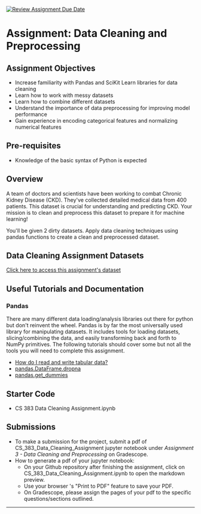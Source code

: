 [![Review Assignment Due Date](https://classroom.github.com/assets/deadline-readme-button-22041afd0340ce965d47ae6ef1cefeee28c7c493a6346c4f15d667ab976d596c.svg)](https://classroom.github.com/a/NAtDYDwA)
# Assignment: Data Cleaning and Preprocessing

## Assignment Objectives

* Increase familiarity with Pandas and SciKit Learn libraries for data cleaning
* Learn how to work with messy datasets
* Learn how to combine different datasets
* Understand the importance of data preprocessing for improving model performance
* Gain experience in encoding categorical features and normalizing numerical features

## Pre-requisites

* Knowledge of the basic syntax of Python is expected


## Overview

A team of doctors and scientists have been working to combat Chronic Kidney Disease (CKD). They've collected detailed medical data from 400 patients. This dataset is crucial for understanding and predicting CKD. Your mission is to clean and preprocess this dataset to prepare it for machine learning!

You'll be given 2 dirty datasets. Apply data cleaning techniques using pandas functions to create a clean and preprocessed dataset.

## Data Cleaning Assignment Datasets

[Click here to access this assignment's dataset](https://drive.google.com/drive/folders/14jAZoXUBXtnj81uQZwjGeyxSAULnbweN?usp=share_link)


## Useful Tutorials and Documentation

### Pandas

There are many different data loading/analysis libraries out there for python but don't reinvent the wheel. Pandas is by far the most universally used library for manipulating datasets. It includes tools for loading datasets, slicing/combining the data, and easily transforming back and forth to NumPy primitives. The following tutorials should cover some but not all the tools you will need to complete this assignment.

* [How do I read and write tabular data?](https://pandas.pydata.org/docs/getting_started/intro_tutorials/02_read_write.html)
* [pandas.DataFrame.dropna](https://pandas.pydata.org/docs/reference/api/pandas.DataFrame.dropna.html)
* [pandas.get_dummies](https://pandas.pydata.org/docs/reference/api/pandas.get_dummies.html)


## Starter Code

* CS 383 Data Cleaning Assignment.ipynb

## Submissions

- To make a submission for the project, submit a pdf of CS_383_Data_Cleaning_Assignment jupyter notebook under *Assignment 3 - Data Cleaning and Preprocessing* on Gradescope. 
- How to generate a pdf of your jupyter notebook:
    - On your Github repository after finishing the assignment, click on CS_383_Data_Cleaning_Assignment.ipynb to open the markdown preview.
    - Use your browser 's "Print to PDF" feature to save your PDF.
    - On Gradescope, please assign the pages of your pdf to the specific questions/sections outlined.


---
